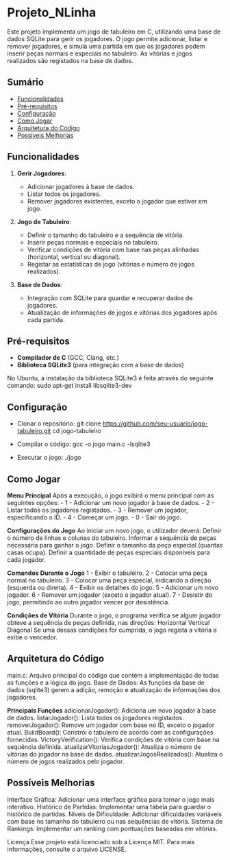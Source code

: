 # Projeto_NLinha

Este projeto implementa um jogo de tabuleiro em C, utilizando uma base de dados SQLite para gerir os jogadores. O jogo permite adicionar, listar e remover jogadores, e simula uma partida em que os jogadores podem inserir peças normais e especiais no tabuleiro. As vitórias e jogos realizados são registados na base de dados.

## Sumário

- [Funcionalidades](#funcionalidades)
- [Pré-requisitos](#pré-requisitos)
- [Configuração](#configuração)
- [Como Jogar](#como-jogar)
- [Arquitetura do Código](#arquitetura-do-código)
- [Possíveis Melhorias](#possíveis-melhorias)


## Funcionalidades

1. **Gerir Jogadores**:
   - Adicionar jogadores à base de dados.
   - Listar todos os jogadores.
   - Remover jogadores existentes, exceto o jogador que estiver em jogo.

2. **Jogo de Tabuleiro**:
   - Definir o tamanho do tabuleiro e a sequência de vitória.
   - Inserir peças normais e especiais no tabuleiro.
   - Verificar condições de vitória com base nas peças alinhadas (horizontal, vertical ou diagonal).
   - Registar as estatísticas de jogo (vitórias e número de jogos realizados).

3. **Base de Dados**:
   - Integração com SQLite para guardar e recuperar dados de jogadores.
   - Atualização de informações de jogos e vitórias dos jogadores após cada partida.

## Pré-requisitos

- **Compilador de C** (GCC, Clang, etc.)
- **Biblioteca SQLite3** (para integração com a base de dados)

No Ubuntu, a instalação da biblioteca SQLite3 é feita através do seguinte comando:
sudo apt-get install libsqlite3-dev

## Configuração

  - Clonar o repositório:
git clone https://github.com/seu-usuario/jogo-tabuleiro.git
cd jogo-tabuleiro

  - Compilar o código:
gcc -o jogo main.c -lsqlite3

  - Executar o jogo:
./jogo

## Como Jogar
**Menu Principal**
Após a execução, o jogo exibirá o menu principal com as seguintes opções:
    - 1 - Adicionar um novo jogador à base de dados.
    - 2 - Listar todos os jogadores registados.
    - 3 - Remover um jogador, especificando o ID.
    - 4 - Começar um jogo.
    - 0 - Sair do jogo.

**Configurações do Jogo**
Ao iniciar um novo jogo, o utilizador deverá:
Definir o número de linhas e colunas do tabuleiro.
Informar a sequência de peças necessária para ganhar o jogo.
Definir o tamanho da peça especial (quantas casas ocupa).
Definir a quantidade de peças especiais disponíveis para cada jogador.

**Comandos Durante o Jogo**
1 - Exibir o tabuleiro.
2 - Colocar uma peça normal no tabuleiro.
3 - Colocar uma peça especial, indicando a direção (esquerda ou direita).
4 - Exibir os detalhes do jogo.
5 - Adicionar um novo jogador.
6 - Remover um jogador (exceto o jogador atual).
7 - Desistir do jogo, permitindo ao outro jogador vencer por desistência.

**Condições de Vitória**
Durante o jogo, o programa verifica se algum jogador obteve a sequência de peças definida, nas direções:
Horizontal
Vertical
Diagonal
Se uma dessas condições for cumprida, o jogo regista a vitória e exibe o vencedor.

## Arquitetura do Código
main.c: Arquivo principal do código que contém a implementação de todas as funções e a lógica do jogo.
Base de Dados: As funções da base de dados (sqlite3) gerem a adição, remoção e atualização de informações dos jogadores.

**Principais Funções**
adicionarJogador(): Adiciona um novo jogador à base de dados.
listarJogador(): Lista todos os jogadores registados.
removerJogador(): Remove um jogador com base no ID, exceto o jogador atual.
BuildBoard(): Constrói o tabuleiro de acordo com as configurações fornecidas.
VictoryVerification(): Verifica condições de vitória com base na sequência definida.
atualizarVitoriasJogador(): Atualiza o número de vitórias do jogador na base de dados.
atualizarJogosRealizados(): Atualiza o número de jogos realizados pelo jogador.

## Possíveis Melhorias
Interface Gráfica: Adicionar uma interface gráfica para tornar o jogo mais interativo.
Histórico de Partidas: Implementar uma tabela para guardar o histórico de partidas.
Níveis de Dificuldade: Adicionar dificuldades variáveis com base no tamanho do tabuleiro ou nas sequências de vitória.
Sistema de Rankings: Implementar um ranking com pontuações baseadas em vitórias.

Licença
Esse projeto está licenciado sob a Licença MIT. Para mais informações, consulte o arquivo LICENSE.
